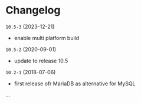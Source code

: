 # Changelog

`10.5-3` (2023-12-21)
- enable multi platform build

`10.5-2` (2020-09-01)
- update to release 10.5

`10.2-1` (2018-07-06)
- first release ofr MariaDB as alternative for MySQL

...
